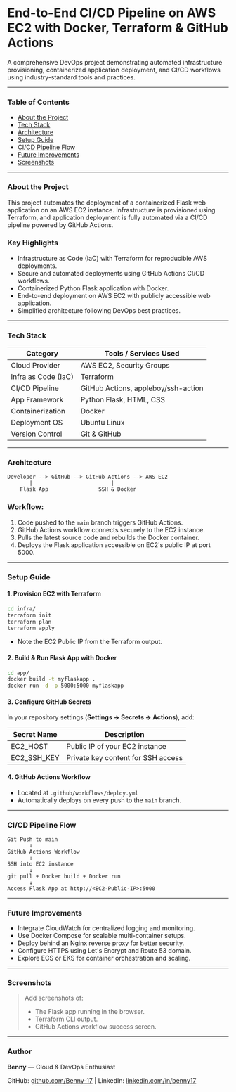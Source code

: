 # End-to-End CI/CD Pipeline on AWS EC2 with Docker, Terraform & GitHub Actions

A comprehensive DevOps project demonstrating automated infrastructure provisioning, containerized application deployment, and CI/CD workflows using industry-standard tools and practices.

---

### Table of Contents

* [About the Project](#about-the-project)
* [Tech Stack](#tech-stack)
* [Architecture](#architecture)
* [Setup Guide](#setup-guide)
* [CI/CD Pipeline Flow](#cicd-pipeline-flow)
* [Future Improvements](#future-improvements)
* [Screenshots](#screenshots)

---

### About the Project

This project automates the deployment of a containerized Flask web application on an AWS EC2 instance. Infrastructure is provisioned using Terraform, and application deployment is fully automated via a CI/CD pipeline powered by GitHub Actions.

### Key Highlights

* Infrastructure as Code (IaC) with Terraform for reproducible AWS deployments.
* Secure and automated deployments using GitHub Actions CI/CD workflows.
* Containerized Python Flask application with Docker.
* End-to-end deployment on AWS EC2 with publicly accessible web application.
* Simplified architecture following DevOps best practices.

---

### Tech Stack

| Category            | Tools / Services Used               |
| ------------------- | ----------------------------------- |
| Cloud Provider      | AWS EC2, Security Groups            |
| Infra as Code (IaC) | Terraform                           |
| CI/CD Pipeline      | GitHub Actions, appleboy/ssh-action |
| App Framework       | Python Flask, HTML, CSS             |
| Containerization    | Docker                              |
| Deployment OS       | Ubuntu Linux                        |
| Version Control     | Git & GitHub                        |

---

### Architecture

```
Developer --> GitHub --> GitHub Actions --> AWS EC2
       |                         |
    Flask App                SSH & Docker
```

### Workflow:

1. Code pushed to the `main` branch triggers GitHub Actions.
2. GitHub Actions workflow connects securely to the EC2 instance.
3. Pulls the latest source code and rebuilds the Docker container.
4. Deploys the Flask application accessible on EC2's public IP at port 5000.

---

### Setup Guide

#### 1. Provision EC2 with Terraform

```bash
cd infra/
terraform init
terraform plan
terraform apply
```

* Note the EC2 Public IP from the Terraform output.

#### 2. Build & Run Flask App with Docker

```bash
cd app/
docker build -t myflaskapp .
docker run -d -p 5000:5000 myflaskapp
```

#### 3. Configure GitHub Secrets

In your repository settings (**Settings → Secrets → Actions**), add:

| Secret Name   | Description                        |
| ------------- | ---------------------------------- |
| EC2\_HOST     | Public IP of your EC2 instance     |
| EC2\_SSH\_KEY | Private key content for SSH access |

#### 4. GitHub Actions Workflow

* Located at `.github/workflows/deploy.yml`
* Automatically deploys on every push to the `main` branch.

---

### CI/CD Pipeline Flow

```
Git Push to main
       ↓
GitHub Actions Workflow
       ↓
SSH into EC2 instance
       ↓
git pull + Docker build + Docker run
       ↓
Access Flask App at http://<EC2-Public-IP>:5000
```

---

###  Future Improvements

* Integrate CloudWatch for centralized logging and monitoring.
* Use Docker Compose for scalable multi-container setups.
* Deploy behind an Nginx reverse proxy for better security.
* Configure HTTPS using Let's Encrypt and Route 53 domain.
* Explore ECS or EKS for container orchestration and scaling.

---

### Screenshots

> Add screenshots of:
>
> * The Flask app running in the browser.
> * Terraform CLI output.
> * GitHub Actions workflow success screen.

---

###  Author

**Benny** — Cloud & DevOps Enthusiast

GitHub: [github.com/Benny-17](https://github.com/Benny-17)  |  LinkedIn: [linkedin.com/in/benny17](https://linkedin.com/in/benny17)
